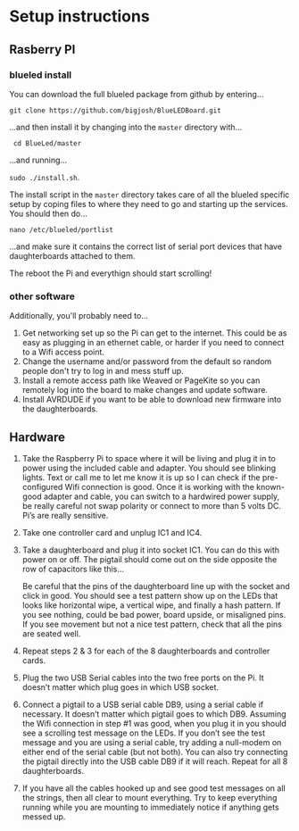 # Setup instructions

## Rasberry PI

### blueled install

You can download the full blueled package from github by entering...

`git clone https://github.com/bigjosh/BlueLEDBoard.git`

...and then install it by changing into the `master` directory with...

` cd BlueLed/master`

...and running...

`sudo ./install.sh`.

The install script in the `master` directory takes care of all the blueled specific setup by coping files to where they need to go and starting up the services. You should then do...

`nano /etc/blueled/portlist`

...and make sure it contains the correct list of serial port devices that have daughterboards attached to them. 

The reboot the Pi and everythign should start scrolling!

### other software

Additionally, you'll probably need to...

1. Get networking set up so the Pi can get to the internet. This could be as easy as plugging in an ethernet cable, or harder if you need to connect to a Wifi access point.
2. Change the username and/or password from the default so random people don't try to log in and mess stuff up. 
3. Install a remote access path like Weaved or PageKite so you can remotely log into the board to make changes and update software.
4. Install AVRDUDE if you want to be able to download new firmware into the daughterboards.


## Hardware

1.	Take the Raspberry Pi to space where it will be living and plug it in to power using the included cable and adapter. You should see blinking lights. Text or call me to let me know it is up so I can check if the pre-configured Wifi connection is good.  Once it is working with the known-good adapter and cable, you can switch to a hardwired power supply, be really careful not swap polarity or connect to more than 5 volts DC. Pi’s are really sensitive. 
2.	Take one controller card and unplug IC1 and IC4. 
3. Take a daughterboard and plug it into socket IC1. You can do this with power on or off. The pigtail should come out on the side opposite the row of capacitors like this…

 

   Be careful that the pins of the daughterboard line up with the socket and click in good. You should see a test pattern show up on the LEDs that looks like horizontal wipe, a vertical wipe, and finally a hash pattern. If you see nothing, could be bad power, board upside, or misaligned pins. If you see movement but not a nice test pattern, check that all the pins are seated well. 
4. Repeat steps 2 & 3 for each of the 8 daughterboards and controller cards.
3.	Plug the two USB Serial cables into the two free ports on the Pi. It doesn’t matter which plug goes in which USB socket. 
4.	Connect a pigtail to a USB serial cable DB9, using a serial cable if necessary. It doesn’t matter which pigtail goes to which DB9. Assuming the Wifi connection in step #1 was good, when you plug it in you should see a scrolling test message on the LEDs. If you don’t see the test message and you are using a serial cable, try adding a null-modem on either end of the serial cable (but not both).  You can also try connecting the pigtail directly into the USB cable DB9 if it will reach. Repeat for all 8 daughterboards.
5.	If you have all the cables hooked up and see good test messages on all the strings, then all clear to mount everything. Try to keep everything running while you are mounting to immediately notice if anything gets messed up. 
